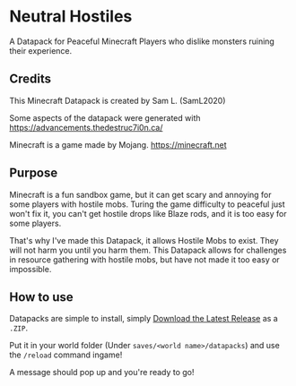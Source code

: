 # Neutral Hostiles
A Datapack for Peaceful Minecraft Players who dislike monsters ruining their experience.

## Credits
This Minecraft Datapack is created by Sam L. (SamL2020)

Some aspects of the datapack were generated with https://advancements.thedestruc7i0n.ca/

Minecraft is a game made by Mojang. https://minecraft.net

## Purpose
Minecraft is a fun sandbox game, but it can get scary and annoying for some players with hostile mobs. Turing the game difficulty to peaceful just won't fix it,  you can't get hostile drops like Blaze rods, and it is too easy for some players.

That's why I've made this Datapack, it allows Hostile Mobs to exist. They will not harm you until you harm them. This Datapack allows for challenges in resource gathering with hostile mobs, but have not made it too easy or impossible.

## How to use
Datapacks are simple to install, simply [Download the Latest Release](https://github.com/SamL2020/neutral-hostiles/releases/latest) as a `.ZIP`. 

Put it in your world folder (Under `saves/<world name>/datapacks`) and use the `/reload` command ingame!

A message should pop up and you're ready to go!
